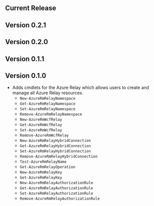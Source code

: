 ﻿<!--
    Please leave this section at the top of the change log.

    Changes for the current release should go under the section titled "Current Release", and should adhere to the following format:

    ## Current Release
    * Overview of change #1
        - Additional information about change #1
    * Overview of change #2
        - Additional information about change #2
        - Additional information about change #2
    * Overview of change #3
    * Overview of change #4
        - Additional information about change #4

    ## YYYY.MM.DD - Version X.Y.Z (Previous Release)
    * Overview of change #1
        - Additional information about change #1
-->
## Current Release

## Version 0.2.1

## Version 0.2.0

## Version 0.1.1

## Version 0.1.0
* Adds cmdlets for the Azure Relay which allows users to create and manage all Azure Relay resources.
    - `New-AzureRmRelayNamespace`
    - `Get-AzureRmRelayNamespace`
    - `Set-AzureRmRelayNamespace`
    - `Remove-AzureRmRelayNamespace`
    - `New-AzureRmWcfRelay`
    - `Get-AzureRmWcfRelay`
    - `Set-AzureRmWcfRelay`
    - `Remove-AzureRmWcfRelay`
    - `New-AzureRmRelayHybridConnection`
    - `Get-AzureRmRelayHybridConnection`
    - `Set-AzureRmRelayHybridConnection`
    - `Remove-AzureRmRelayHybridConnection`
    - `Test-AzureRmRelayName`
    - `Get-AzureRmRelayOperation`
    - `New-AzureRmRelayKey`
    - `Get-AzureRmRelayKey`
    - `New-AzureRmRelayAuthorizationRule`
    - `Get-AzureRmRelayAuthorizationRule`
    - `Set-AzureRmRelayAuthorizationRule`
    - `Remove-AzureRmRelayAuthorizationRule`